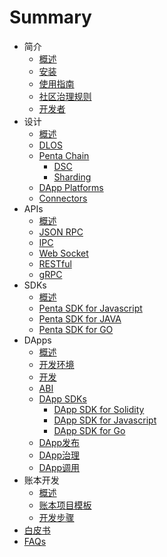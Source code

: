 # Summary

* 简介
  * [概述](README.md)
  * [安装](install.md)
  * [使用指南](manual.md)
  * [社区治理规则](README.md)
  * [开发者](developers)
* 设计
  * [概述](design/README.md)
  * [DLOS](design/dlos.md)
  * [Penta Chain](design/Penta.md)
    * [DSC](penta/dsc.md)
    * [Sharding](penta/sharding.md)
  * [DApp Platforms](design/dapps.md)
  * [Connectors](design/connectors.md)
* APIs
  * [概述](apis/README.md)
  * [JSON RPC](apis/api_jsonrpc.md)
  * [IPC](apis/ipc.md)
  * [Web Socket](apis/websocket.md)
  * [RESTful](apis/restful.md)
  * [gRPC](apis/grpc.md)
* SDKs
  * [概述](apis/README.md)
  * [Penta SDK for Javascript](sdks/penta_sdk_js.md)
  * [Penta SDK for JAVA](sdks/penta_sdk_java.md)
  * [Penta SDK for GO](sdks/penta_sdk_go.md)
* DApps
  * [概述](dapps/README.md) 
  * [开发环境](dapps/README.md)
  * [开发](dapps/quickstart.md)
  * [ABI](dapps/README.md)
  * [DApp SDKs](dapps/README.md)
    * [DApp SDK for Solidity](dapps/penta_dapp_sdk_solidity.md)
    * [DApp SDK for Javascript](dapps/penta_dapp_sdk_js.md)
    * [DApp SDK for Go](dapps/penta_dapp_sdk_go.md)
  * [DApp发布](dapps/README.md)
  * [DApp治理](dapps/README.md)
  * [DApp调用](dapps/README.md)
* 账本开发
  * [概述](ledger_dev/README.md)
  * [账本项目模板](ledger_dev/README.md)
  * [开发步骤](ledger_dev/README.md)
* [白皮书](white_pages.md) 
* [FAQs](faqs.md)